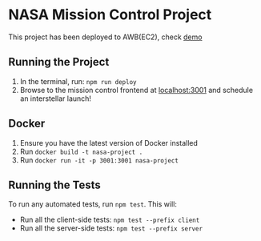 # NASA Mission Control Project

This project has been deployed to AWB(EC2), check [demo](http://35.158.111.240:3001)

## Running the Project

1. In the terminal, run: `npm run deploy`
2. Browse to the mission control frontend at [localhost:3001](http://localhost:3001) and schedule an interstellar launch!

## Docker

1. Ensure you have the latest version of Docker installed
2. Run `docker build -t nasa-project .`
3. Run `docker run -it -p 3001:3001 nasa-project`

## Running the Tests

To run any automated tests, run `npm test`. This will: 
* Run all the client-side tests: `npm test --prefix client`
* Run all the server-side tests: `npm test --prefix server` 

